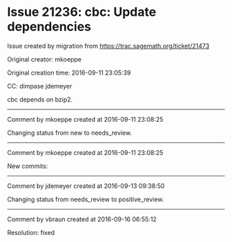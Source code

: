 # Issue 21236: cbc: Update dependencies

Issue created by migration from https://trac.sagemath.org/ticket/21473

Original creator: mkoeppe

Original creation time: 2016-09-11 23:05:39

CC:  dimpase jdemeyer

cbc depends on bzip2.



---

Comment by mkoeppe created at 2016-09-11 23:08:25

Changing status from new to needs_review.


---

Comment by mkoeppe created at 2016-09-11 23:08:25

New commits:


---

Comment by jdemeyer created at 2016-09-13 09:38:50

Changing status from needs_review to positive_review.


---

Comment by vbraun created at 2016-09-16 06:55:12

Resolution: fixed
